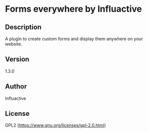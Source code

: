 # Forms everywhere by Influactive

## Description

A plugin to create custom forms and display them anywhere on your website.

## Version

1.3.0

## Author

Influactive

## License

GPL2 (https://www.gnu.org/licenses/gpl-2.0.html)
